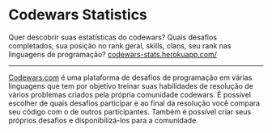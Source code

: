 # Codewars Statistics

Quer descobrir suas estatísticas do codewars? Quais desafios completados, sua posição no
rank geral, skills, clans, seu rank nas linguagens de programação?
[codewars-stats.herokuapp.com/](https://codewars-stats.herokuapp.com/)

---

[Codewars.com](https://codewars.com) é uma plataforma de desafios de programação em várias
linguagens que tem por objetivo treinar suas habilidades de resolução de vários problemas
criados pela própria comunidade codewars. É possível escolher de quais desafios participar
e ao final da resolução você compara seu código com o de outros participantes. Também é possível
criar seus próprios desafios e disponibilizá-los para a comunidade.
